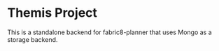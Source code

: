 # Themis Project

This is a standalone backend for fabric8-planner that uses Mongo as a storage backend.

